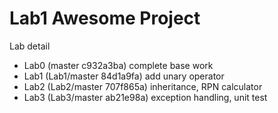 # Lab1 Awesome Project
Lab detail
- Lab0 (master c932a3ba) complete base work
- Lab1 (Lab1/master 84d1a9fa) add unary operator
- Lab2 (Lab2/master 707f865a) inheritance, RPN calculator
- Lab3 (Lab3/master ab21e98a) exception handling, unit test
